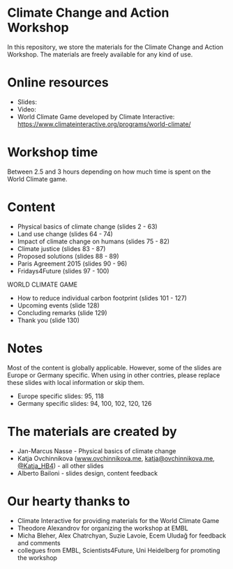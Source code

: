 # Climate Change and Action Workshop

In this repository, we store the materials for the Climate Change and Action Workshop. The materials are freely available for any kind of use.

# Online resources

* Slides:
* Video:
* World Climate Game developed by Climate Interactive: https://www.climateinteractive.org/programs/world-climate/

# Workshop time

Between 2.5 and 3 hours depending on how much time is spent on the World Climate game.

# Content

* Physical basics of climate change (slides 2 - 63)
* Land use change (slides 64 - 74)
* Impact of climate change on humans (slides 75 - 82)
* Climate justice (slides 83 - 87)
* Proposed solutions (slides 88 - 89)
* Paris Agreement 2015 (slides 90 - 96)
* Fridays4Future (slides 97 - 100)

WORLD CLIMATE GAME

* How to reduce individual carbon footprint (slides 101 - 127)
* Upcoming events (slide 128)
* Concluding remarks (slide 129)
* Thank you (slide 130)

# Notes

Most of the content is globally applicable. However, some of the slides are Europe or Germany specific. When using in other contries, please replace these slides with local information or skip them.

* Europe specific slides: 95, 118
* Germany specific slides: 94, 100, 102, 120, 126

# The materials are created by

* Jan-Marcus Nasse - Physical basics of climate change
* Katja Ovchinnikova (www.ovchinnikova.me, katja@ovchinnikova.me, [@Katja_HB4](https://twitter.com/katja_hb4)) - all other slides
* Alberto Bailoni - slides design, content feedback

# Our hearty thanks to

* Climate Interactive for providing materials for the World Climate Game
* Theodore Alexandrov for organizing the workshop at EMBL
* Micha Bleher, Alex Chatrchyan, Suzie Lavoie, Ecem Uludağ for feedback and comments
* collegues from EMBL, Scientists4Future, Uni Heidelberg for promoting the workshop
